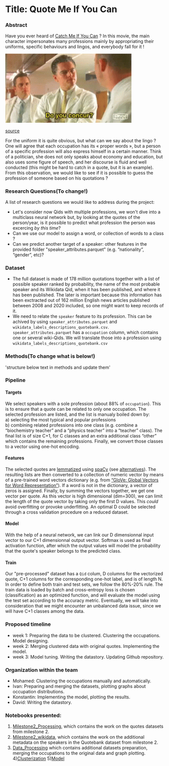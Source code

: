 # Title: Quote Me If You Can

### Abstract

Have you ever heard of [Catch Me If You Can](https://en.wikipedia.org/wiki/Catch_Me_If_You_Can) ? In this movie, the main character impersonates many professions mainly by appropriating their uniforms, specific behaviours and lingos, and everybody fall for it !  

<img title="Do you concur ?" width="400px" src="img/tenor.gif">

[source](https://media1.tenor.com/images/24eba459fc0a6e19c4d2d60ed678e2f9/tenor.gif?itemid=7219821)

For the uniform it is quite obvious, but what can we say about the lingo ? One will agree that each occupation has its « proper words », but a person of a specific profession will also express himself in a certain manner. Think of a politician, she does not only speaks about economy and education, but also uses some figure of speech, and her discourse is fluid and well conducted (this might be hard to catch in a quote, but it is an example).  
From this observation, we would like to see if it is possible to guess the profession of someone based on his quotations ?

### Research Questions(To change!)

A list of research questions we would like to address during the project:
* Let's consider now Qids with multiple professions, we won't dive into a multiclass neural network but, by looking at the quotes of the person/year, is it possible to predict what profession the person was excercing _by this time_?
* Can we use our model to assign a word, or collection of words to a class ? 
* Can we predict another target of a speaker: other features in the provided folder "speaker_attributes.parquet" (e.g. “nationality”, “gender”, etc)?


### Dataset 

* The full dataset is made of 178 million quotations together with a list of possible speaker ranked by probability, the name of the most probable speaker and its Wikidata Qid, when it has been published, and where it has been published. The later is important because this information has been exctracted out of 162 million English news articles published between 2008 and 2020 included, so one might want to keep records of it.
* We need to relate the `speaker` feature to its profession. This can be achived by using `speaker_attributes.parquet` and `wikidata_labels_descriptions_quotebank.csv`. `speaker_attributes.parquet` has a `occupation` column, which contains one or several wiki-Qids. We will translate those into a profession using `wikidata_labels_descriptions_quotebank.csv`

### Methods(To change what is below!)
'structure below text in methods and update them'

### Pipeline
#### Targets
We select speakers with a sole profession (about 88% of `occupation`). This is to ensure that a quote can be related to only one occupation. The selected profession are listed, and the list is manualy boiled down by:  
 a) selecting the most typical and popular professions  
 b) combining related professions into one class (e.g. combine a “biochemistry teacher” and a “physics teacher” into a “teacher” class).
The final list is of size C+1, for C classes and an extra additional class “other” which contains the remaining professions. Finally, we convert those classes to a vector using one-hot encoding.

#### Features
The selected quotes are [lemmatized](https://pythonwife.com/lemmatization-in-nlp/) using [spaCy](https://spacy.io/) (see [alternatives](https://www.analyticsvidhya.com/blog/2020/08/top-4-sentence-embedding-techniques-using-python/)). The resulting lists are then converted to a collection of numeric vector by means of a pre-trained word vectors dictionary (e.g. from [“GloVe: Global Vectors for Word Representation”](https://nlp.stanford.edu/projects/glove/)). If a word is not in the dictionary, a vector of zeros is assigned. Finally, by summing the vectors together, we get one vector per quote. As this vector is high dimensional (dim=300), we can limit the length of the quote vector by taking only the first D values. This _could_ avoid overfitting or provoke underfitting. An optimal D could be selected through a cross validation procedure on a reduced dataset. 

#### Model
With the help of a neural network, we can link our D dimensionnal input vector to our C+1 dimensionnal output vector. Softmax is used as final activation function, after which the output values will model the probability that the quote's speaker belongs to the predicted class.

#### Train
Our "pre-processed" dataset has a `Qid` colum, D columns for the vectorized quote, C+1 columns for the corresponding one-hot label, and is of length N. In order to define both train and test sets, we follow the 80%-20% rule. The train data is loaded by batch and cross-entropy loss is chosen (classification) as an optimized function, and will evaluate the model using the test set according to the accuracy metric.
Eventually, we will take into consideration that we might encounter an unbalanced data issue, since we will have C+1 classes among the data.


### Proposed timeline
* week 1: Preparing the data to be clustered. Clustering the occupations. Model designing.
* week 2: Merging clustered data with original quotes. Implementing the model.
* week 3: Model tuning. Writing the datastory. Updating Github repository.

### Organization within the team

* Mohamed: Clustering the occupations manually and automatically.
* Ivan: Preparing and merging the datasets, plotting graphs about occupation distributions.
* Konstantin: Implementing the model, plotting the results.
* David: Writing the datastory.

### Notebooks presented: 
1) [Milestone2_Processing](https://github.com/epfl-ada/ada-2021-project-k-dim/blob/main/code/Milestone_2/Milestone2_Processing.ipynb), which contains the work on the quotes datasets from milestone 2.
2) [Milestone2_wikidata](https://github.com/epfl-ada/ada-2021-project-k-dim/blob/main/code/Milestone_2/Milestone2_wikidata.ipynb), which contains the work on the additional metadata on the speakers in the Quotebank dataset from milestone 2.
3) [Data_Processing](https://github.com/epfl-ada/ada-2021-project-k-dim/blob/main/code/Milestone_3/Data_Processing.ipynb) which contains additional datasets preparation, merging the occupations to the original data and graph plotting.
4)[Clusterization]()
5)[Model](https://github.com/epfl-ada/ada-2021-project-k-dim/blob/main/code/Milestone_3/Model.ipynb)
